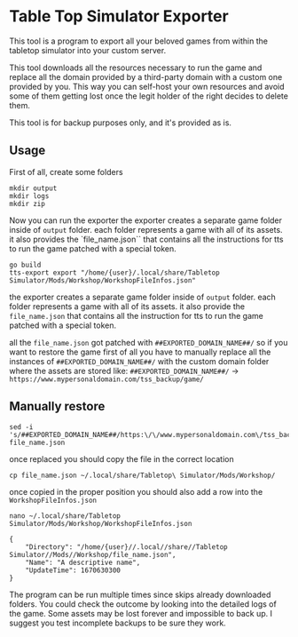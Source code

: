 # Table Top Simulator Exporter

This tool is a program to export all your beloved games from within the tabletop simulator into your custom server.

This tool downloads all the resources necessary to run the game and replace all the domain provided by a third-party domain with a custom one provided by you.
This way you can self-host your own resources and avoid some of them getting lost once the legit holder of the right decides to delete them.

This tool is for backup purposes only, and it's provided as is.

## Usage
First of all, create some folders

```
mkdir output
mkdir logs
mkdir zip
```

Now you can run the exporter
the exporter creates a separate game folder inside of `output` folder.
each folder represents a game with all of its assets.
it also provides the `file_name.json`` that contains all the instructions for tts to run the game patched with a special token.

```
go build
tts-export export "/home/{user}/.local/share/Tabletop Simulator/Mods/Workshop/WorkshopFileInfos.json"
```

the exporter creates a separate game folder inside of `output` folder.
each folder represents a game with all of its assets.
it also provide the `file_name.json` that contains all the instruction for tts to run the game patched with a special token.

all the `file_name.json` got patched with `##EXPORTED_DOMAIN_NAME##/` so if you want to restore the game first of all you have to manually replace 
all the instances of `##EXPORTED_DOMAIN_NAME##/` with the custom domain folder where the assets are stored like:
`##EXPORTED_DOMAIN_NAME##/` -> `https://www.mypersonaldomain.com/tss_backup/game/`

## Manually restore

```
sed -i 's/##EXPORTED_DOMAIN_NAME##/https:\/\/www.mypersonaldomain.com\/tss_backup\/game/g' file_name.json
```

once replaced you should copy the file in the correct location

```
cp file_name.json ~/.local/share/Tabletop\ Simulator/Mods/Workshop/
```

once copied in the proper position you should also add a row into the `WorkshopFileInfos.json`

```
nano ~/.local/share/Tabletop Simulator/Mods/Workshop/WorkshopFileInfos.json
```

```
{
    "Directory": "/home/{user}//.local//share//Tabletop Simulator//Mods//Workshop/file_name.json",
    "Name": "A descriptive name",
    "UpdateTime": 1670630300
}
```

The program can be run multiple times since skips already downloaded folders.
You could check the outcome by looking into the detailed logs of the game.
Some assets may be lost forever and impossible to back up.
I suggest you test incomplete backups to be sure they work.

